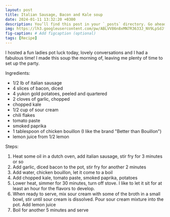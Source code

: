 ```yaml
---
layout: post
title: Italian Sausage, Bacon and Kale soup
date: 2024-01-11 13:32:20 +0300
description: You’ll find this post in your `_posts` directory. Go ahead and edit it and re-build the site to see your changes. # Add post description (optional)
img: https://lh3.googleusercontent.com/pw/ABLVV86n8xMN7R3633J_NV9LpSdJf-CCx471cLALy3ZwJX604xQwp2n24acMYCkRwXHKwP-2GIJAakM7lssjhUem5zxF8BOb0XORt_APwMvQmGjrZGbiBaTc=w2400
fig-caption: # Add figcaption (optional)
tags: [Recipe]
---
```


I hosted a fun ladies pot luck today, lovely conversations and I had a fabulous time! 
I made this soup the morning of, leaving me plenty of time to set up the party.

Ingredients:
- 1/2 lb of italian sausage
- 4 slices of bacon, diced
- 4 yukon gold potatoes, peeled and quartered
- 2 cloves of garlic, chopped
- chopped kale
- 1/2 cup of sour cream
- chili flakes
- tomato paste
- smoked paprika
- 1 tablespoon of chicken bouillon (I like the brand "Better than Bouillon")
- lemon juice from 1/2 lemon

Steps:
1. Heat some oil in a dutch oven, add italian sausage, stir fry for 3 minutes or so
2. Add garlic, diced bacon to the pot, stir fry for another 2 minutes
3. Add water, chicken bouillon, let it come to a boil
4. Add chopped kale, tomato paste, smoked paprika, potatoes
5. Lower heat, simmer for 30 minutes, turn off stove. I like to let it sit for at least an hour for the flavors to develop.
6. When ready to serve, mix sour cream with some of the broth in a small bowl, stir until sour cream is dissolved. Pour sour cream mixture into the pot. Add lemon juice
7. Boil for another 5 minutes and serve